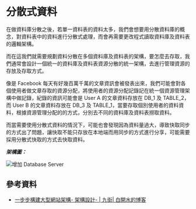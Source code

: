 # 分散式資料

在做資料庫分散之後，若單一資料表的資料太多，我們會想要用分散資料庫的概念，對資料表中的資料進行分散式處理，而會再需要更改程式讀取資料庫及資料表的邏輯架構。

而在這我們就需要規劃資料分散在多個資料庫及資料表的架構，要怎麼去存取，我們通常會設計一個統一的資料庫及資料表資源分散的統一架構，去進行管理資源的存放及存取方式。

像是 Facebook 每天有好幾百萬千萬的文章資訊會被發表出來，我們可能會對各個使用者做文章存取的資源分配，將使用者的資源分配記錄記在統一個資源管理架構中做記錄，紀錄的資訊可能會是 User A 的文章資料存放在 DB_1 及 TABLE_2，而 User B 的文章資料存放在 DB_3 及 TABLE_1，當要存取個別使用者的資料資料，根據資源管理分配的的方式，分別去不同的資料庫及資料表撈取資料。

而當需要使用分散式資料的情況下，可能也會發現因為資料量過大，導致快取同步的方式出了問題，讓快取不能只存放在本地端而用同步的方式進行分享，可能需要採用分散式快取的方式去快取資料。

***架構圖：***

![增加 Database Server](http://i.imgur.com/ky9Y29v.png)


## 參考資料
* [一步步構建大型網站架構- 架構設計- | 九街| 白開水的博客](http://www.9streets.cn/art-php-489.html)
